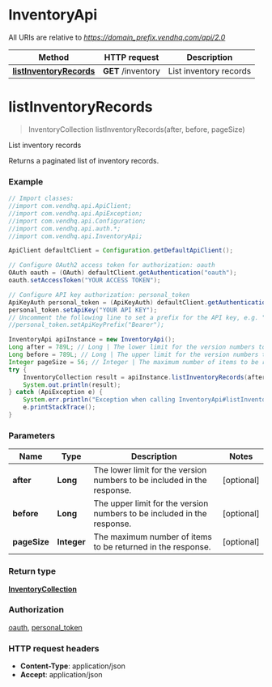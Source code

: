 # InventoryApi

All URIs are relative to *https://domain_prefix.vendhq.com/api/2.0*

Method | HTTP request | Description
------------- | ------------- | -------------
[**listInventoryRecords**](InventoryApi.md#listInventoryRecords) | **GET** /inventory | List inventory records


<a name="listInventoryRecords"></a>
# **listInventoryRecords**
> InventoryCollection listInventoryRecords(after, before, pageSize)

List inventory records

Returns a paginated list of inventory records.

### Example
```java
// Import classes:
//import com.vendhq.api.ApiClient;
//import com.vendhq.api.ApiException;
//import com.vendhq.api.Configuration;
//import com.vendhq.api.auth.*;
//import com.vendhq.api.InventoryApi;

ApiClient defaultClient = Configuration.getDefaultApiClient();

// Configure OAuth2 access token for authorization: oauth
OAuth oauth = (OAuth) defaultClient.getAuthentication("oauth");
oauth.setAccessToken("YOUR ACCESS TOKEN");

// Configure API key authorization: personal_token
ApiKeyAuth personal_token = (ApiKeyAuth) defaultClient.getAuthentication("personal_token");
personal_token.setApiKey("YOUR API KEY");
// Uncomment the following line to set a prefix for the API key, e.g. "Bearer" (defaults to null)
//personal_token.setApiKeyPrefix("Bearer");

InventoryApi apiInstance = new InventoryApi();
Long after = 789L; // Long | The lower limit for the version numbers to be included in the response.
Long before = 789L; // Long | The upper limit for the version numbers to be included in the response.
Integer pageSize = 56; // Integer | The maximum number of items to be returned in the response.
try {
    InventoryCollection result = apiInstance.listInventoryRecords(after, before, pageSize);
    System.out.println(result);
} catch (ApiException e) {
    System.err.println("Exception when calling InventoryApi#listInventoryRecords");
    e.printStackTrace();
}
```

### Parameters

Name | Type | Description  | Notes
------------- | ------------- | ------------- | -------------
 **after** | **Long**| The lower limit for the version numbers to be included in the response. | [optional]
 **before** | **Long**| The upper limit for the version numbers to be included in the response. | [optional]
 **pageSize** | **Integer**| The maximum number of items to be returned in the response. | [optional]

### Return type

[**InventoryCollection**](InventoryCollection.md)

### Authorization

[oauth](../README.md#oauth), [personal_token](../README.md#personal_token)

### HTTP request headers

 - **Content-Type**: application/json
 - **Accept**: application/json

